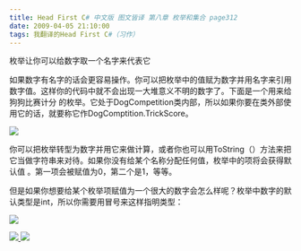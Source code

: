 ```yaml
---
title: Head First C# 中文版 图文皆译 第八章 枚举和集合 page312
date: 2009-04-05 21:10:00
tags: 我翻译的Head First C#（习作）
---
```

枚举让你可以给数字取一个名字来代表它

如果数字有名字的话会更容易操作。你可以把枚举中的值赋为数字并用名字来引用数字值。这样你的代码中就不会出现一大堆意义不明的数字了。下面是一个用来给狗狗比赛计分
的枚举。它处于DogCompetition类内部，所以如果你要在类外部使用它的话，就要称它作DogComptition.TrickScore。

![](https://p-blog.csdn.net/images/p_blog_csdn_net/cuipengfei1/EntryImages/20090405/2009-04-05_20-48-40.jpg)

你可以把枚举转型为数字并用它来做计算，或者你也可以用ToString（）方法来把它当做字符串来对待。如果你没有给某个名称分配任何值，枚举中的项将会获得默认值
。第一项会被赋值为0，第二个是1，等等。

但是如果你想要给某个枚举项赋值为一个很大的数字会怎么样呢？枚举中数字的默认类型是int，所以你需要用冒号来这样指明类型：

![](https://p-blog.csdn.net/images/p_blog_csdn_net/cuipengfei1/EntryImages/20090405/2009-04-05_21-03-32.jpg)



[ ![](https://profile.csdnimg.cn/5/2/5/3_cuipengfei1)
![](https://g.csdnimg.cn/static/user-reg-year/1x/11.png)
](https://blog.csdn.net/cuipengfei1)





